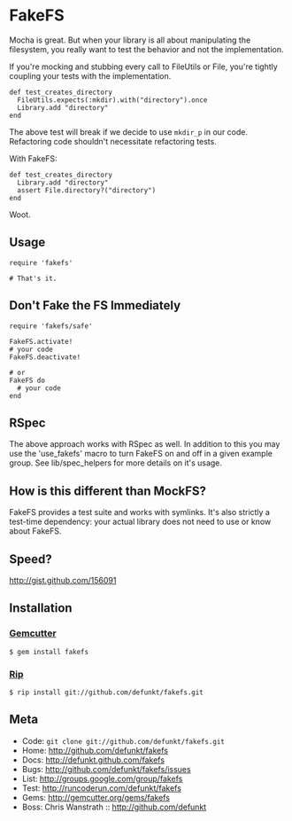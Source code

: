 FakeFS
======

Mocha is great. But when your library is all about manipulating the
filesystem, you really want to test the behavior and not the implementation.

If you're mocking and stubbing every call to FileUtils or File, you're
tightly coupling your tests with the implementation.

    def test_creates_directory
      FileUtils.expects(:mkdir).with("directory").once
      Library.add "directory"
    end

The above test will break if we decide to use `mkdir_p` in our code. Refactoring
code shouldn't necessitate refactoring tests.

With FakeFS:

    def test_creates_directory
      Library.add "directory"
      assert File.directory?("directory")
    end

Woot.


Usage
-----

    require 'fakefs'

    # That's it.


Don't Fake the FS Immediately
-----------------------------

    require 'fakefs/safe'
    
    FakeFS.activate!
    # your code
    FakeFS.deactivate!
    
    # or
    FakeFS do
      # your code
    end

RSpec
-----------------------------
The above approach works with RSpec as well. In addition to this you may use the
'use_fakefs' macro to turn FakeFS on and off in a given example group.  See
lib/spec_helpers for more details on it's usage.


How is this different than MockFS?
----------------------------------

FakeFS provides a test suite and works with symlinks. It's also strictly a
test-time dependency: your actual library does not need to use or know about
FakeFS.


Speed?
------
<http://gist.github.com/156091>


Installation
------------

### [Gemcutter](http://gemcutter.org/)

    $ gem install fakefs

### [Rip](http://hellorip.com)

    $ rip install git://github.com/defunkt/fakefs.git


Meta
----

* Code: `git clone git://github.com/defunkt/fakefs.git`
* Home: <http://github.com/defunkt/fakefs>
* Docs: <http://defunkt.github.com/fakefs>
* Bugs: <http://github.com/defunkt/fakefs/issues>
* List: <http://groups.google.com/group/fakefs>
* Test: <http://runcoderun.com/defunkt/fakefs>
* Gems: <http://gemcutter.org/gems/fakefs>
* Boss: Chris Wanstrath :: <http://github.com/defunkt>
